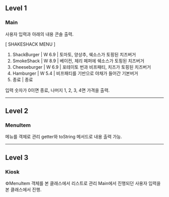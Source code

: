 ## Level 1
### Main
사용자 입력과 아래의 내용 콘솔 출력.


[ SHAKESHACK MENU ]
1. ShackBurger   | W 6.9 | 토마토, 양상추, 쉑소스가 토핑된 치즈버거
2. SmokeShack    | W 8.9 | 베이컨, 체리 페퍼에 쉑소스가 토핑된 치즈버거
3. Cheeseburger  | W 6.9 | 포테이토 번과 비프패티, 치즈가 토핑된 치즈버거
4. Hamburger     | W 5.4 | 비프패티를 기반으로 야채가 들어간 기본버거
0. 종료                  | 종료

입력 숫자가 0이면 종료, 나머지 1, 2, 3, 4면 가격을 출력.

--- 
## Level 2
### MenuItem
메뉴를 객체로 관리
getter와 toString 메서드로 내용 출력 가능.

---
## Level 3
### Kiosk
⚙️MenuItem 객체를 본 클래스에서 리스트로 관리
Main에서 진행되던 사용자 입력을 본 클래스에서 진행.
